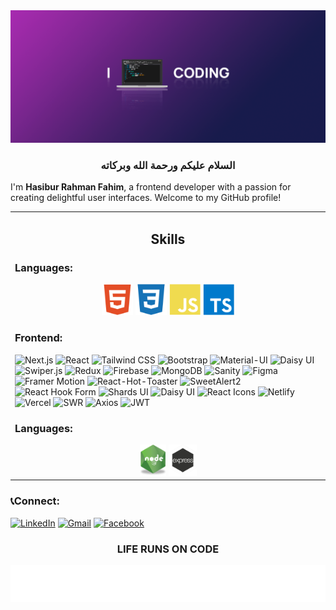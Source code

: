 <img src="./codee.png" />

  <h3 align="center">السلام عليكم ورحمة الله وبركاته</h3>
  
I'm **Hasibur Rahman Fahim**, a frontend developer with a passion for creating delightful user interfaces. Welcome to my GitHub profile!

 
  <table><tr><td valign="top" width="33%">

   <h2 align="center"> Skills </h2>

### Languages:
 <div align="center">  
    <img alt="HTML" height="50"  src="./html2.svg" />
    <img alt="HTML"  height="50" src="./css2.svg" />
    <img alt="JavaScript"  height="50"  src="./js2.svg" />
    <img alt="TypeScript"   height="50" src="./ts2.svg" />
    
</div>

### Frontend:  
  ![Next.js](https://img.shields.io/badge/Next.js-000000?style=flat-square&logo=next.js&logoColor=white)
  ![React](https://img.shields.io/badge/React-61DAFB?style=flat-square&logo=react&logoColor=white)
  ![Tailwind CSS](https://img.shields.io/badge/Tailwind_CSS-38B2AC?style=flat-square&logo=tailwind-css&logoColor=white)
  ![Bootstrap](https://img.shields.io/badge/Bootstrap-7952B3?style=flat-square&logo=bootstrap&logoColor=white)
  ![Material-UI](https://img.shields.io/badge/Material_UI-0081CB?style=flat-square&logo=material-ui&logoColor=white)
  ![Daisy UI](https://img.shields.io/badge/Daisy_UI-10B981?style=flat-square&logoColor=white)
  ![Swiper.js](https://img.shields.io/badge/Swiper.js-6332F6?style=flat-square&logo=swiper&logoColor=white)
  ![Redux](https://img.shields.io/badge/Redux-764ABC?style=flat-square&logo=redux&logoColor=white)
  ![Firebase](https://img.shields.io/badge/Firebase-FFCA28?style=flat-square&logo=firebase&logoColor=black)
  ![MongoDB](https://img.shields.io/badge/MongoDB-47A248?style=flat-square&logo=mongodb&logoColor=white)
  ![Sanity](https://img.shields.io/badge/Sanity-3333FF?style=flat-square&logo=sanity&logoColor=white)
  ![Figma](https://img.shields.io/badge/Figma-F24E1E?style=flat-square&logo=figma&logoColor=white)
  ![Framer Motion](https://img.shields.io/badge/Framer_Motion-1F1F1F?style=flat-square&logo=framer&logoColor=8D8D8D)
  ![React-Hot-Toaster](https://img.shields.io/badge/React_Hot_Toaster-Fc4c4c?style=flat-square&logo=react&logoColor=white)
  ![SweetAlert2](https://img.shields.io/badge/SweetAlert2-198754?style=flat-square&logo=javascript&logoColor=white)
  ![React Hook Form](https://img.shields.io/badge/React_Hook_Form-Blue?style=flat-square&logo=react&logoColor=white)
  ![Shards UI](https://img.shields.io/badge/Shards_UI-3498DB?style=flat-square&logoColor=white)
  ![Daisy UI](https://img.shields.io/badge/Daisy_UI-10B981?style=flat-square&logoColor=white)
  ![React Icons](https://img.shields.io/badge/React_Icons-61DAFB?style=flat-square&logo=react&logoColor=white)
  ![Netlify](https://img.shields.io/badge/Netlify-00C7B7?style=flat-square&logo=netlify&logoColor=white)
  ![Vercel](https://img.shields.io/badge/Vercel-000000?style=flat-square&logo=vercel&logoColor=white)
  ![SWR](https://img.shields.io/badge/SWR-00ABE3?style=flat-square&logo=vercel&logoColor=white)
  ![Axios](https://img.shields.io/badge/Axios-000000?style=flat-square&logo=axios&logoColor=white)
  ![JWT](https://img.shields.io/badge/JWT-000000?style=flat-square&logo=json-web-tokens&logoColor=white)



### Languages:
 <div align="center">  
    <img alt="NODEJS" height="50"  src="./node-js.png" />
    <img alt="EXPRESS"  height="50" src="./express.png" />
     
    
</div>


</td></tr></table>  







### 📞Connect:
  [![LinkedIn](https://img.shields.io/badge/LinkedIn-0077B5?style=flat-square&logo=linkedin&logoColor=white)](https://www.linkedin.com/in/hrfahimm)
  [![Gmail](https://img.shields.io/badge/Gmail-D14836?style=flat-square&logo=gmail&logoColor=white)](hrfahimm@gmail.com)
  [![Facebook](https://img.shields.io/badge/Facebook-1877F2?style=flat-square&logo=facebook&logoColor=white)](https://www.facebook.com/hrfahimm)

  <h3 align="center">LIFE RUNS ON CODE </h3>
  

 

  <p align="center">
     <img src="./footer.svg"/>
</p>


<!-- <img margin="margin-auto" src="./68747470733a2f2f63617073756c652d72656e6465722e76657263656c2e6170702f6170693f747970653d776176696e6726636f6c6f723d6772616469656e74266865696768743d3130302673656374696f6e3d666f6f746572.svg" /> -->

